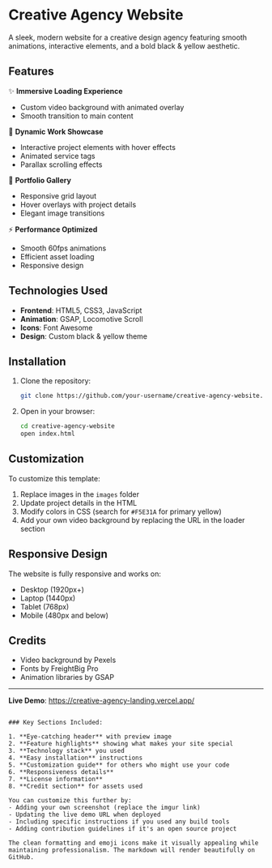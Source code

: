 
# Creative Agency Website


A sleek, modern website for a creative design agency featuring smooth animations, interactive elements, and a bold black & yellow aesthetic.

## Features

✨ **Immersive Loading Experience**  
- Custom video background with animated overlay
- Smooth transition to main content

🎨 **Dynamic Work Showcase**  
- Interactive project elements with hover effects
- Animated service tags
- Parallax scrolling effects

📸 **Portfolio Gallery**  
- Responsive grid layout
- Hover overlays with project details
- Elegant image transitions

⚡ **Performance Optimized**  
- Smooth 60fps animations
- Efficient asset loading
- Responsive design

## Technologies Used

- **Frontend**: HTML5, CSS3, JavaScript
- **Animation**: GSAP, Locomotive Scroll
- **Icons**: Font Awesome
- **Design**: Custom black & yellow theme

## Installation

1. Clone the repository:
   ```bash
   git clone https://github.com/your-username/creative-agency-website.git
   ```

2. Open in your browser:
   ```bash
   cd creative-agency-website
   open index.html
   ```

## Customization

To customize this template:

1. Replace images in the `images` folder
2. Update project details in the HTML
3. Modify colors in CSS (search for `#F5E31A` for primary yellow)
4. Add your own video background by replacing the URL in the loader section

## Responsive Design

The website is fully responsive and works on:
- Desktop (1920px+)
- Laptop (1440px)
- Tablet (768px)
- Mobile (480px and below)

## Credits

- Video background by Pexels
- Fonts by FreightBig Pro
- Animation libraries by GSAP

---

**Live Demo**: https://creative-agency-landing.vercel.app/  
```

### Key Sections Included:

1. **Eye-catching header** with preview image
2. **Feature highlights** showing what makes your site special
3. **Technology stack** you used
4. **Easy installation** instructions
5. **Customization guide** for others who might use your code
6. **Responsiveness details**
7. **License information**
8. **Credit section** for assets used

You can customize this further by:
- Adding your own screenshot (replace the imgur link)
- Updating the live demo URL when deployed
- Including specific instructions if you used any build tools
- Adding contribution guidelines if it's an open source project

The clean formatting and emoji icons make it visually appealing while maintaining professionalism. The markdown will render beautifully on GitHub.

